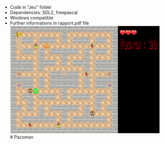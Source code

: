 - Code in "Jeu" folder
- Dependencies: SDL2, freepascal
- Windows compatible
- Further informations in rapport.pdf file
  ![Pacoman](pacoman.png)# Pacoman
